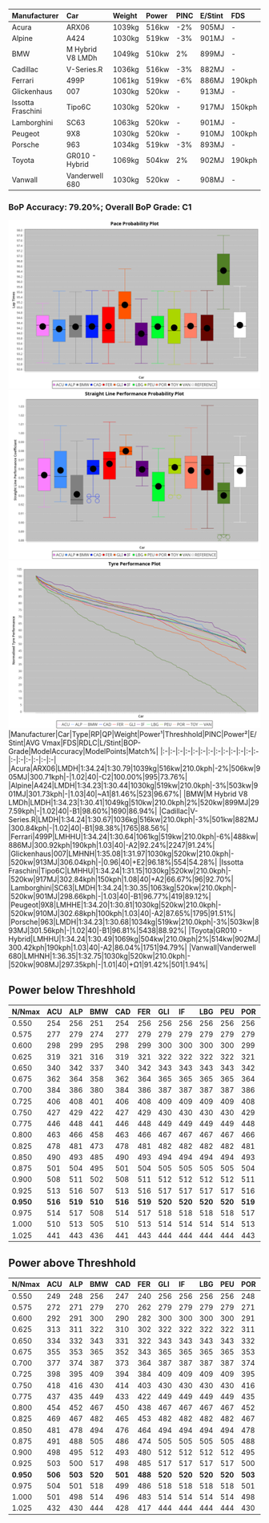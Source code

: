 |Manufacturer|Car|Weight|Power|PINC|E/Stint|FDS|
|:-|:-|:-|:-|:-|:-|:-|
|Acura|ARX06|1039kg|516kw|-2%|905MJ|-|
|Alpine|A424|1030kg|519kw|-3%|901MJ|-|
|BMW|M Hybrid V8 LMDh|1049kg|510kw|2%|899MJ|-|
|Cadillac|V-Series.R|1036kg|516kw|-3%|882MJ|-|
|Ferrari|499P|1061kg|519kw|-6%|886MJ|190kph|
|Glickenhaus|007|1030kg|520kw|-|913MJ|-|
|Issotta Fraschini|Tipo6C|1030kg|520kw|-|917MJ|150kph|
|Lamborghini|SC63|1063kg|520kw|-|901MJ|-|
|Peugeot|9X8|1030kg|520kw|-|910MJ|100kph|
|Porsche|963|1034kg|519kw|-3%|893MJ|-|
|Toyota|GR010 - Hybrid|1069kg|504kw|2%|902MJ|190kph|
|Vanwall|Vanderwell 680|1030kg|520kw|-|908MJ|-|

### BoP Accuracy: 79.20%; Overall BoP Grade: C1
![PACECHART](./IMG/AUTO.png)
![STRAIGHTLINEPERFORMANCECHART](./IMG/AUTO_sp.png)
![TYREPERFORMANCECHART](./IMG/AUTO_tw.png)
|Manufacturer|Car|Type|RP|QP|Weight|Power¹|Threshhold|PINC|Power²|E/Stint|AVG Vmax|FDS|RDLC|L/Stint|BOP-Grade|ModelAccuracy|ModelPoints|Match%|
|:-|:-|:-|:-|:-|:-|:-|:-|:-|:-|:-|:-|:-|:-|:-|:-|:-|:-|:-|
|Acura|ARX06|LMDH|1:34.24|1:30.79|1039kg|516kw|210.0kph|-2%|506kw|905MJ|300.71kph|-|1.02|40|-C2|100.00%|995|73.76%|
|Alpine|A424|LMDH|1:34.23|1:30.44|1030kg|519kw|210.0kph|-3%|503kw|901MJ|301.73kph|-|1.03|40|~A1|81.46%|523|96.67%|
|BMW|M Hybrid V8 LMDh|LMDH|1:34.23|1:30.41|1049kg|510kw|210.0kph|2%|520kw|899MJ|297.59kph|-|1.02|40|-B1|98.60%|1690|86.94%|
|Cadillac|V-Series.R|LMDH|1:34.24|1:30.67|1036kg|516kw|210.0kph|-3%|501kw|882MJ|300.84kph|-|1.02|40|-B1|98.38%|1765|88.56%|
|Ferrari|499P|LMHHU|1:34.24|1:30.64|1061kg|519kw|210.0kph|-6%|488kw|886MJ|300.92kph|190kph|1.03|40|-A2|92.24%|2247|91.24%|
|Glickenhaus|007|LMHNH|1:35.08|1:31.97|1030kg|520kw|210.0kph|-|520kw|913MJ|306.04kph|-|0.96|40|+E2|96.18%|554|54.28%|
|Issotta Fraschini|Tipo6C|LMHHU|1:34.24|1:31.15|1030kg|520kw|210.0kph|-|520kw|917MJ|302.84kph|150kph|1.08|40|+A2|66.67%|96|92.70%|
|Lamborghini|SC63|LMDH|1:34.24|1:30.35|1063kg|520kw|210.0kph|-|520kw|901MJ|298.66kph|-|1.03|40|-B1|96.77%|419|89.12%|
|Peugeot|9X8|LMHHE|1:34.20|1:30.81|1030kg|520kw|210.0kph|-|520kw|910MJ|302.68kph|100kph|1.03|40|-A2|87.65%|1795|91.51%|
|Porsche|963|LMDH|1:34.23|1:30.68|1034kg|519kw|210.0kph|-3%|503kw|893MJ|301.56kph|-|1.02|40|-B1|96.81%|5438|88.92%|
|Toyota|GR010 - Hybrid|LMHHU|1:34.24|1:30.49|1069kg|504kw|210.0kph|2%|514kw|902MJ|300.42kph|190kph|1.03|40|-A2|86.04%|1751|94.79%|
|Vanwall|Vanderwell 680|LMHNH|1:36.35|1:32.75|1030kg|520kw|210.0kph|-|520kw|908MJ|297.35kph|-|1.01|40|+Ω1|91.42%|501|1.94%|

## Power below Threshhold
|N/Nmax|ACU|ALP|BMW|CAD|FER|GLI|IF|LBG|PEU|POR|TOY|VAN|
|:-|:-|:-|:-|:-|:-|:-|:-|:-|:-|:-|:-|:-|
|0.550|254|256|251|254|256|256|256|256|256|256|248|256|
|0.575|277|279|274|277|279|279|279|279|279|279|271|279|
|0.600|298|299|295|298|299|300|300|300|300|299|291|300|
|0.625|319|321|316|319|321|322|322|322|322|321|312|322|
|0.650|340|342|337|340|342|343|343|343|343|342|333|343|
|0.675|362|364|358|362|364|365|365|365|365|364|354|365|
|0.700|384|386|380|384|386|387|387|387|387|386|375|387|
|0.725|406|408|401|406|408|409|409|409|409|408|396|409|
|0.750|427|429|422|427|429|430|430|430|430|429|416|430|
|0.775|446|448|441|446|448|449|449|449|449|448|435|449|
|0.800|463|466|458|463|466|467|467|467|467|466|453|467|
|0.825|478|481|473|478|481|482|482|482|482|481|468|482|
|0.850|490|493|485|490|493|494|494|494|494|493|479|494|
|0.875|501|504|495|501|504|505|505|505|505|504|489|505|
|0.900|508|511|502|508|511|512|512|512|512|511|496|512|
|0.925|513|516|507|513|516|517|517|517|517|516|501|517|
|**0.950**|**516**|**519**|**510**|**516**|**519**|**520**|**520**|**520**|**520**|**519**|**504**|**520**|
|0.975|514|517|508|514|517|518|518|518|518|517|502|518|
|1.000|510|513|505|510|513|514|514|514|514|513|499|514|
|1.025|441|443|436|441|443|444|444|444|444|443|430|444|

## Power above Threshhold
|N/Nmax|ACU|ALP|BMW|CAD|FER|GLI|IF|LBG|PEU|POR|TOY|VAN|
|:-|:-|:-|:-|:-|:-|:-|:-|:-|:-|:-|:-|:-|
|0.550|249|248|256|247|240|256|256|256|256|248|253|256|
|0.575|272|271|279|270|262|279|279|279|279|271|276|279|
|0.600|292|291|300|290|282|300|300|300|300|291|297|300|
|0.625|313|311|322|310|302|322|322|322|322|311|318|322|
|0.650|334|332|343|331|322|343|343|343|343|332|339|343|
|0.675|355|353|365|352|343|365|365|365|365|353|361|365|
|0.700|377|374|387|373|364|387|387|387|387|374|383|387|
|0.725|398|395|409|394|384|409|409|409|409|395|404|409|
|0.750|418|416|430|414|403|430|430|430|430|416|425|430|
|0.775|437|435|449|433|422|449|449|449|449|435|444|449|
|0.800|454|452|467|450|438|467|467|467|467|452|462|467|
|0.825|469|467|482|465|453|482|482|482|482|467|477|482|
|0.850|481|478|494|476|464|494|494|494|494|478|488|494|
|0.875|491|488|505|486|474|505|505|505|505|488|499|505|
|0.900|498|495|512|493|480|512|512|512|512|495|506|512|
|0.925|503|500|517|498|485|517|517|517|517|500|511|517|
|**0.950**|**506**|**503**|**520**|**501**|**488**|**520**|**520**|**520**|**520**|**503**|**514**|**520**|
|0.975|504|501|518|499|486|518|518|518|518|501|512|518|
|1.000|501|498|514|496|483|514|514|514|514|498|508|514|
|1.025|432|430|444|428|417|444|444|444|444|430|439|444|
